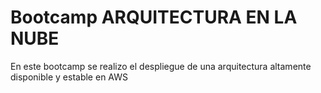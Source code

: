 # Bootcamp ARQUITECTURA EN LA NUBE 

En este bootcamp se realizo el despliegue de una arquitectura altamente disponible y estable en AWS



